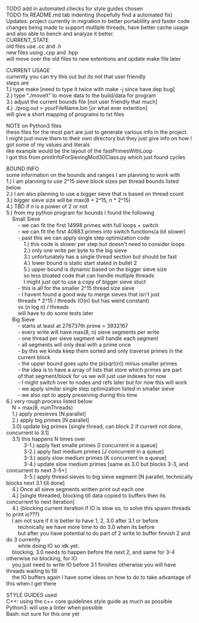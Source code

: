 TODO add in automated checks for style guides chosen  
TODO fix README.md tab indenting (hopefully find a automated fix)  
Updates: project currently in migration to better portablility and faster code  
changes being made to support mutliple threads, have better cache usage  
and also able to bench and analyze it better.  
CURRENT_STATE  
old files use .cc and .h  
new files using .cpp and .hpp  
will move over the old files to new extentions and update make file later  
  
CURRENT USAGE  
currently you can try this out but its not that user friendly  
steps are  
1.) type make [need to type it twice with make -j since have dep bug]  
2.) type "./moveIt" to move data to the build/data for program  
3.) adjust the current bounds file [not user friendly that much]  
4.) ./prog.out > yourFileName.bin [or what ever extention]  
will give a short mapping of programs to txt files  
  
NOTE on Python3 files  
these files for the most part are just to generate various info in the project.  
I might just move them to their own directory but they just give info on how I  
got some of my values and literals  
like example would be the layout of the fastPrimesWithLoop  
I got this from printInfoForSievingMod30Class.py which just found cycles  


  
BOUND INFO  
some information on the bounds and ranges I am planning to work with  
1.) I am planning to use 2^15 sieve block sizes per thread bounds listed below  
2.) I am also planning to use a bigger sieve that is based on thread count  
3.) bigger sieve size will be max(8 * 2^15, n * 2^15)  
4.) TBD if n is a power of 2 or not  
5.) from my python program for bounds I found the following  
&nbsp;&nbsp;&nbsp;&nbsp;Small Sieve  
&nbsp;&nbsp;&nbsp;&nbsp;&nbsp;&nbsp;&nbsp;&nbsp;- we can fit the first 14998 primes with full loops + switch   
&nbsp;&nbsp;&nbsp;&nbsp;&nbsp;&nbsp;&nbsp;&nbsp;- we can fit the first 40883 primes into switch functions(a bit slower)   
&nbsp;&nbsp;&nbsp;&nbsp;&nbsp;&nbsp;&nbsp;&nbsp;- past this we can apply single step optimization code   
&nbsp;&nbsp;&nbsp;&nbsp;&nbsp;&nbsp;&nbsp;&nbsp;&nbsp;&nbsp;&nbsp;&nbsp;1.) this code is slower per step but doesn't need to consider loops   
&nbsp;&nbsp;&nbsp;&nbsp;&nbsp;&nbsp;&nbsp;&nbsp;&nbsp;&nbsp;&nbsp;&nbsp;2.) only one write per byte to the big sieve   
&nbsp;&nbsp;&nbsp;&nbsp;&nbsp;&nbsp;&nbsp;&nbsp;&nbsp;&nbsp;&nbsp;&nbsp;3.) unfortunately has a single thread section but should be fast   
&nbsp;&nbsp;&nbsp;&nbsp;&nbsp;&nbsp;&nbsp;&nbsp;&nbsp;&nbsp;&nbsp;&nbsp;4.) lower bound is static start stated in bullet 2   
&nbsp;&nbsp;&nbsp;&nbsp;&nbsp;&nbsp;&nbsp;&nbsp;&nbsp;&nbsp;&nbsp;&nbsp;5.) upper bound is dynamic based on the bigger sieve size   
&nbsp;&nbsp;&nbsp;&nbsp;&nbsp;&nbsp;&nbsp;&nbsp;&nbsp;&nbsp;&nbsp;&nbsp;so less bloated code that can handle mutliple threads   
&nbsp;&nbsp;&nbsp;&nbsp;&nbsp;&nbsp;&nbsp;&nbsp;&nbsp;&nbsp;&nbsp;&nbsp;I might just opt to use a copy of bigger sieve stuct   
&nbsp;&nbsp;&nbsp;&nbsp;&nbsp;&nbsp;&nbsp;&nbsp;- this is all for the smaller 2^15 thread size sieve  
&nbsp;&nbsp;&nbsp;&nbsp;&nbsp;&nbsp;&nbsp;&nbsp;- I havent found a good way to merge sieves that isn't just  
&nbsp;&nbsp;&nbsp;&nbsp;&nbsp;&nbsp;&nbsp;&nbsp;threads * 2^15 / threads (O(n) but has weird constant)  
&nbsp;&nbsp;&nbsp;&nbsp;&nbsp;&nbsp;&nbsp;&nbsp;vs (n log n) / threads  
&nbsp;&nbsp;&nbsp;&nbsp;&nbsp;&nbsp;&nbsp;&nbsp;will have to do some tests later  
&nbsp;&nbsp;&nbsp;&nbsp;Big Sieve  
&nbsp;&nbsp;&nbsp;&nbsp;&nbsp;&nbsp;&nbsp;&nbsp;- starts at least at 278737th prime = 3932167   
&nbsp;&nbsp;&nbsp;&nbsp;&nbsp;&nbsp;&nbsp;&nbsp;- every write will have max(8, n) sieve segments per write  
&nbsp;&nbsp;&nbsp;&nbsp;&nbsp;&nbsp;&nbsp;&nbsp;- one thread per sieve segment will handle each segment  
&nbsp;&nbsp;&nbsp;&nbsp;&nbsp;&nbsp;&nbsp;&nbsp;- all segments will only deal with a prime once  
&nbsp;&nbsp;&nbsp;&nbsp;&nbsp;&nbsp;&nbsp;&nbsp;- by this we kinda keep them sorted and only traverse primes in the  
&nbsp;&nbsp;&nbsp;&nbsp;&nbsp;&nbsp;&nbsp;&nbsp;current block  
&nbsp;&nbsp;&nbsp;&nbsp;&nbsp;&nbsp;&nbsp;&nbsp;- the upper bound goes upto the pi(sqrt(n)) minus smaller primes  
&nbsp;&nbsp;&nbsp;&nbsp;&nbsp;&nbsp;&nbsp;&nbsp;- the idea is to have a array of lists that store which primes are part  
&nbsp;&nbsp;&nbsp;&nbsp;&nbsp;&nbsp;&nbsp;&nbsp;of that segment/block for us we will just use indexes for now  
&nbsp;&nbsp;&nbsp;&nbsp;&nbsp;&nbsp;&nbsp;&nbsp;- I might switch over to nodes and refs later but for now this will work  
&nbsp;&nbsp;&nbsp;&nbsp;&nbsp;&nbsp;&nbsp;&nbsp;- we apply similar single step optimization listed in smaller sieve  
&nbsp;&nbsp;&nbsp;&nbsp;&nbsp;&nbsp;&nbsp;&nbsp;- we also opt to apply preseiving during this time  
6.) very rough process listed below  
&nbsp;&nbsp;&nbsp;&nbsp;N = max(8, numThreads)  
&nbsp;&nbsp;&nbsp;&nbsp;1.) apply presieves  [N parallel]  
&nbsp;&nbsp;&nbsp;&nbsp;2.) apply big primes [N parallel]   
&nbsp;&nbsp;&nbsp;&nbsp;3.0) update big primes [single thread, can block 2 if current not done, concurrent to 3.1]   
&nbsp;&nbsp;&nbsp;&nbsp;3.1) this happens N times over   
&nbsp;&nbsp;&nbsp;&nbsp;&nbsp;&nbsp;&nbsp;&nbsp;&nbsp;&nbsp;&nbsp;&nbsp;3-1.) apply fast smalle primes [I concurrent in a queue]  
&nbsp;&nbsp;&nbsp;&nbsp;&nbsp;&nbsp;&nbsp;&nbsp;&nbsp;&nbsp;&nbsp;&nbsp;3-2.) apply fast medium primes [J concurrent in a queue]  
&nbsp;&nbsp;&nbsp;&nbsp;&nbsp;&nbsp;&nbsp;&nbsp;&nbsp;&nbsp;&nbsp;&nbsp;3-3.) apply slow medium primes [K concurrent in a queue]  
&nbsp;&nbsp;&nbsp;&nbsp;&nbsp;&nbsp;&nbsp;&nbsp;&nbsp;&nbsp;&nbsp;&nbsp;3-4.) update slow medium primes [same as 3.0 but blocks 3-3, and concurrent to next 3-5+]  
&nbsp;&nbsp;&nbsp;&nbsp;&nbsp;&nbsp;&nbsp;&nbsp;&nbsp;&nbsp;&nbsp;&nbsp;3-5.) apply thread sieves to big sieve segment [N parallel, technically blocks next 3.1 till done]   
&nbsp;&nbsp;&nbsp;&nbsp;4.) Once all sieve segments written print out each one   
&nbsp;&nbsp;&nbsp;&nbsp;4.) [single threaded, blocking till data copied to buffers then its concurrent to next iteration]  
&nbsp;&nbsp;&nbsp;&nbsp;4.) {blocking current iteration if IO is slow so, to solve this spawn threads to print io???}  
&nbsp;&nbsp;&nbsp;&nbsp;I am not sure if it is better to have 1, 2, 3.0 after 3.1 or before  
&nbsp;&nbsp;&nbsp;&nbsp;&nbsp;&nbsp;&nbsp;&nbsp;technically we have more time to do 3.0 when its before  
&nbsp;&nbsp;&nbsp;&nbsp;&nbsp;&nbsp;&nbsp;&nbsp;but after you have potential to do part of 2 write to buffer finnish 2 and do 3 currently   
&nbsp;&nbsp;&nbsp;&nbsp;&nbsp;&nbsp;&nbsp;&nbsp;while doing IO so idk yet.  
&nbsp;&nbsp;&nbsp;&nbsp;blocking, 3.0 needs to happen before the next 2, and same for 3-4 otherwise no blocking, for IO  
&nbsp;&nbsp;&nbsp;&nbsp;you just need to write IO before 3.1 finishes otherwise you will have threads waiting to fill  
&nbsp;&nbsp;&nbsp;&nbsp;the IO buffers again I have some ideas on how to do to take advantage of this when I get there  

STYLE GUIDES used  
C++: using the c++ core guidelines style guide as much as possible  
Python3: will use a linter when possible  
Bash: not sure for this one yet  

